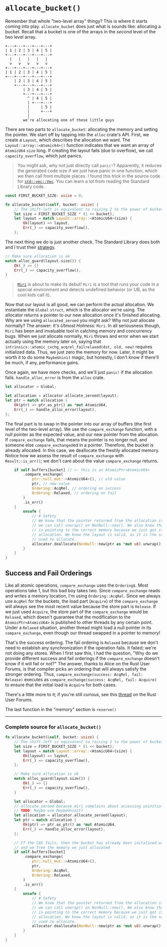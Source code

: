 # `allocate_bucket()`

Remember that whole "two-level array" thingy? This is where it starts coming
into play. `allocate_bucket` does just what is sounds like: allocating a bucket.
Recall that a bucket is one of the arrays in the _second_ level of the two level
array.

```
+---+---+---+---+---+
| 1 | 2 | 3 | 4 | 5 |
+---+---+---+---+---+
  |   |   |   |   |
  v   v   v   v   v
+---+---+---+---+---+
| 1 | 2 | 3 | 4 | 5 |
+---+---+---+---+---+
    | 2 | 3 | 4 | 5 |
    +---+---+---+---+
        | 3 | 4 | 5 |
        +---+---+---+
          ^ | 4 | 5 |
          | +---+---+
          |     | 5 |
          |     +---+
          |
        we're allocating one of these little guys
```

There are two parts to `allocate_bucket`: allocating the memory and setting the
pointer. We start off by tapping into the `alloc` crate's API. First, we create
a `Layout`, which describes the allocation we want. The
`Layout::array::<Atomic64>()` function indicates that we want an array of
`AtomicU64` `size` long. If creating the layout fails (due to overflow), we call
`capacity_overflow`, which just panics.

> You might ask, why not just directly call `panic!`? Apparently, it reduces the
> generated code size if we just have panic in one function, which we then call
> from multiple places. I found this trick in the source code for
> [`std::vec::Vec`](https://github.com/rust-lang/rust/blob/master/library/alloc/src/raw_vec.rs#L512-L518).
> You can learn a lot from reading the Standard Library code.

```rust
const FIRST_BUCKET_SIZE: usize = 8;

fn allocate_bucket(&self, bucket: usize) {
    // The shift-left is equivalent to raising 2 to the power of bucket
    let size = FIRST_BUCKET_SIZE * (1 << bucket);
    let layout = match Layout::array::<AtomicU64>(size) {
        Ok(layout) => layout,
        Err(_) => capacity_overflow(),
    };

```

The next thing we do is just another check. The Standard Library does both and I
trust their
[strategy](https://github.com/rust-lang/rust/blob/master/library/alloc/src/raw_vec.rs#L176-L183).

```rust
// Make sure allocation is ok
match alloc_guard(layout.size()) {
    Ok(_) => {}
    Err(_) => capacity_overflow(),
}

```

> [`Miri`](https://github.com/rust-lang/miri) is about to make its debut! `Miri`
> is a tool that runs your code in a special environment and detects undefined
> behavior (or UB, as the cool kids call it).

Now that our layout is all good, we can perform the actual allocation. We
instantiate the `Global` `struct`, which is the allocator we're using. The
allocator returns a pointer to our new allocation once it's finished allocating.
Why are we using `allocated_zeroed` you might ask? Why not just allocate
normally? The answer: _It's Utmost Holiness:_ `Miri`. In all seriousness though,
`Miri` has been and invaluable tool in catching memory and concurrency bugs.
When we just allocate normally, `Miri` throws and error when we start actually
using the memory later on, saying that
`intrinsics::atomic_cxchg_acqrel_failrelaxed(dst, old, new)` requires
initialized data. Thus, we just zero the memory for now. Later, it might be
worth it to do some `MaybeUninit` magic, but honestly, I don't know if there'll
be much, if any, performance gains.

Once again, we have more checks, and we'll just `panic!` if the allocation
fails. `handle_alloc_error` is from the `alloc` crate.

```rust
let allocator = Global;

let allocation = allocator.allocate_zeroed(layout);
let ptr = match allocation {
    Ok(ptr) => ptr.as_ptr() as *mut AtomicU64,
    Err(_) => handle_alloc_error(layout),
};

```

The final part is to swap in the pointer into our array of buffers (the first
level of the two-level array). We use the `compare_exchange` function, with a
null pointer as the expected value, and our new pointer from the allocation. If
`compare_exchange` fails, that means the pointer is no longer null, and someone
else `compare_exchanged`ed in a pointer. Therefore, the bucket is already
allocated. In this case, we deallocate the freshly allocated memory. Notice how
we assess the result of `compare_exchange` with `Result::is_err()`; we don't
care about the value `compare_exchange` returns.

```rust
    if self.buffers[bucket] // <- this is an AtomicPtr<AtomicU64>
        .compare_exchange(
            ptr::null_mut::<AtomicU64>(), // old value
            ptr, // new value
            Ordering::AcqRel, // ordering on success
            Ordering::Relaxed, // ordering on fail
        )
        .is_err()
    {
        unsafe {
            // # Safety
            // We know that the pointer returned from the allocation is NonNull so
            // we can call unwrap() on NonNull::new(). We also know that the pointer
            // is pointing to the correct memory because we just got it from the
            // allocation. We know the layout is valid, as it is the same layout we
            // used to allocate.
            allocator.deallocate(NonNull::new(ptr as *mut u8).unwrap(), layout);
        }
    }
}

```

## Success and Fail Orderings

Like all atomic operations, `compare_exchange` uses the `Ordering`s. Most
operations take 1, but this bad boy takes two. Since `compare_exchange` reads
and writes a memory location, I'm using `Ordering::AcqRel`. Since we always use
`AcqRel` for the buckets, the load part (`Acquire`) of the `compare_exchange`
will always see the most recent value because the store part is `Release`. If we
just used `Acquire`, the store part of the `compare_exchange` would be
`Relaxed`, which doesn't guarantee that the modification to the
`AtomicPtr<AtomicU64>` is published to other threads by any certain point. Under
a `Relaxed` situation, another thread might load a null pointer in its
`compare_exchange`, even though our thread swapped in a pointer to memory!

That's the success ordering. The fail ordering is `Relaxed` because we don't
need to establish any synchronization if the operation fails. It failed; we're
not doing any stores. When I first saw this, I had the question, "Why do we
provide different success and fail orderings if the `compare_exchange` doesn't
know if it will fail or not?" The answer, thanks to Alice on the Rust User
Forums, is that compiler picks an ordering that will always satisfy the stronger
ordering. Thus, `compare_exchange(success: AcqRel, fail: Release)` executes as
`compare_exchange(success: AcqRel, fail: Acquire)` to ensure that the initial
load is `Acquire` for both cases.

There's a little more to it; if you're still curious, see this
[thread](https://users.rust-lang.org/t/what-does-the-compare-exchange-fail-ordering-mean/75791)
on the Rust User Forums.

The last function in the "memory" section is `reserve()`

---

### Complete source for `allocate_bucket()`

```rust
fn allocate_bucket(&self, bucket: usize) {
    // The shift-left is equivalent to raising 2 to the power of bucket
    let size = FIRST_BUCKET_SIZE * (1 << bucket);
    let layout = match Layout::array::<AtomicU64>(size) {
        Ok(layout) => layout,
        Err(_) => capacity_overflow(),
    };

    // Make sure allocation is ok
    match alloc_guard(layout.size()) {
        Ok(_) => {}
        Err(_) => capacity_overflow(),
    }

    let allocator = Global;
    // allocate_zeroed because miri complains about accessing uninitialized memory
    // TODO: Maybe use MaybeUninit?
    let allocation = allocator.allocate_zeroed(layout);
    let ptr = match allocation {
        Ok(ptr) => ptr.as_ptr() as *mut AtomicU64,
        Err(_) => handle_alloc_error(layout),
    };

    // If the CAS fails, then the bucket has already been initalized with memory
    // and we free the memory we just allocated
    if self.buffers[bucket]
        .compare_exchange(
            ptr::null_mut::<AtomicU64>(),
            ptr,
            Ordering::AcqRel,
            Ordering::Relaxed,
        )
        .is_err()
    {
        unsafe {
            // # Safety
            // We know that the pointer returned from the allocation is NonNull so
            // we can call unwrap() on NonNull::new(). We also know that the pointer
            // is pointing to the correct memory because we just got it from the
            // allocation. We know the layout is valid, as it is the same layout we
            // used to allocate.
            allocator.deallocate(NonNull::new(ptr as *mut u8).unwrap(), layout);
        }
    }
}

```
